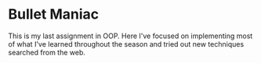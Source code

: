 # Bullet Maniac
This is my last assignment in OOP. Here I've focused on implementing most of what I've learned throughout the season and tried out new techniques searched from the web.
